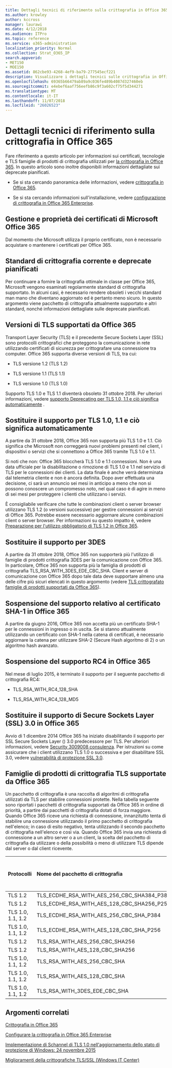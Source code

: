 ```yaml
---
title: Dettagli tecnici di riferimento sulla crittografia in Office 365
ms.author: krowley
author: kccross
manager: laurawi
ms.date: 4/12/2018
ms.audience: ITPro
ms.topic: reference
ms.service: o365-administration
localization_priority: Normal
ms.collection: Strat_O365_IP
search.appverid:
- MET150
- MOE150
ms.assetid: 862cbe93-4268-4ef9-ba79-277545ecf221
description: Visualizzare i dettagli tecnici sulle crittografia in Office 365.
ms.openlocfilehash: 69365b66479ab89a9c036fe489b4087d327460eb
ms.sourcegitcommit: e4ebef6aaf756eefb86c9f3a602cf75f5d344271
ms.translationtype: MT
ms.contentlocale: it-IT
ms.lasthandoff: 11/07/2018
ms.locfileid: "26026523"
---
```

# <a name="technical-reference-details-about-encryption-in-office-365"></a>Dettagli tecnici di riferimento sulla crittografia in Office 365

Fare riferimento a questo articolo per informazioni sui certificati, tecnologie e TLS famiglie di prodotti di crittografia utilizzati per [la crittografia in Office 365](encryption.md). In questo articolo sono inoltre disponibili informazioni dettagliate sui deprecate pianificati.
  
- Se si sta cercando panoramica delle informazioni, vedere [crittografia in Office 365](encryption.md).
    
- Se si sta cercando informazioni sull'installazione, vedere [configurazione di crittografia in Office 365 Enterprise](set-up-encryption.md).
    
## <a name="microsoft-office-365-certificate-ownership-and-management"></a>Gestione e proprietà dei certificati di Microsoft Office 365

Dal momento che Microsoft utilizza il proprio certificato, non è necessario acquistare o mantenere i certificati per Office 365.
  
## <a name="current-encryption-standards-and-planned-deprecations"></a>Standard di crittografia corrente e deprecate pianificati

Per continuare a fornire la crittografia ottimale in classe per Office 365, Microsoft vengono esaminati regolarmente standard di crittografia supportato. In alcuni casi, è necessario rendere obsoleti i vecchi standard man mano che diventano aggiornato ed è pertanto meno sicuro. In questo argomento viene pacchetto di crittografia attualmente supportato e altri standard, nonché informazioni dettagliate sulle deprecate pianificati.
  
## <a name="versions-of-tls-supported-by-office-365"></a>Versioni di TLS supportati da Office 365

Transport Layer Security (TLS) e il precedente Secure Sockets Layer (SSL) sono protocolli crittografici che proteggono la comunicazione in rete utilizzando certificati di sicurezza per crittografare una connessione tra computer. Office 365 supporta diverse versioni di TLS, tra cui:
  
- TLS versione 1.2 (TLS 1.2)
    
- TLS versione 1.1 (TLS 1.1)
    
- TLS versione 1.0 (TLS 1.0)
    
 Supporto TLS 1.0 e TLS 1.1 diventerà obsoleto 31 ottobre 2018. Per ulteriori informazioni, vedere [supporto Deprecating per TLS 1.0, 1.1 e ciò significa automaticamente](technical-reference-details-about-encryption.md#TLS11and12deprecation) . 
  
## <a name="deprecating-support-for-tls-10-and-11-and-what-this-means-for-you"></a>Sostituire il supporto per TLS 1.0, 1.1 e ciò significa automaticamente
<a name="TLS11and12deprecation"> </a>

A partire da 31 ottobre 2018, Office 365 non supporta più TLS 1.0 e 1.1. Ciò significa che Microsoft non correggerà nuovi problemi presenti nel client, i dispositivi o servizi che si connettono a Office 365 tramite TLS 1.0 e 1.1.

Si noti che non: Office 365 bloccherà TLS 1.0 e 1.1 connessioni. Non è una data ufficiale per la disabilitazione o rimozione di TLS 1.0 e 1.1 nel servizio di TLS per le connessioni dei clienti. La data finale è anche verrà determinata dal telemetria cliente e non è ancora definita. Dopo aver effettuata una decisione, ci sarà un annuncio sei mesi in anticipo a meno che non si possono conoscere un compromesso noto, nel qual caso è di agire in meno di sei mesi per proteggere i clienti che utilizzano i servizi.

È consigliabile verificare che tutte le combinazioni client o server browser utilizzano TLS 1.2 (o versioni successive) per gestire connessioni ai servizi di Office 365. Potrebbe essere necessario aggiornare alcune combinazioni client o server browser. Per informazioni su questo impatto è, vedere [Preparazione per l'utilizzo obbligatorio di TLS 1.2 in Office 365](https://support.microsoft.com/en-us/help/4057306/preparing-for-tls-1-2-in-office-365).
  
## <a name="deprecating-support-for-3des"></a>Sostituire il supporto per 3DES
<a name="TLS11and12deprecation"> </a>

A partire da 31 ottobre 2018, Office 365 non supporterà più l'utilizzo di famiglie di prodotti crittografia 3DES per la comunicazione con Office 365. In particolare, Office 365 non supporta più la famiglia di prodotti di crittografia TLS_RSA_WITH_3DES_EDE_CBC_SHA. Client e server di comunicazione con Office 365 dopo tale data deve supportare almeno una delle cifre più sicuri elencati in questo argomento (vedere [TLS crittografato famiglie di prodotti supportati da Office 365](technical-reference-details-about-encryption.md#TLSCipherSuites)).
  
## <a name="deprecating-sha-1-certificate-support-in-office-365"></a>Sospensione del supporto relativo al certificato SHA-1 in Office 365
<a name="TLS11and12deprecation"> </a>

A partire da giugno 2016, Office 365 non accetta più un certificato SHA-1 per le connessioni in ingresso o in uscita. Se si stanno attualmente utilizzando un certificato con SHA-1 nella catena di certificati, è necessario aggiornare la catena per utilizzare SHA-2 (Secure Hash algoritmo di 2) o un algoritmo hash avanzato.
  
## <a name="deprecating-rc4-support-in-office-365"></a>Sospensione del supporto RC4 in Office 365
<a name="TLS11and12deprecation"> </a>

Nel mese di luglio 2015, è terminato il supporto per il seguente pacchetto di crittografia RC4:
  
- TLS_RSA_WITH_RC4_128_SHA
    
- TLS_RSA_WITH_RC4_128_MD5
    
## <a name="deprecating-secure-sockets-layer-ssl-30-support-in-office-365"></a>Sostituire il supporto di Secure Sockets Layer (SSL) 3.0 in Office 365
<a name="TLS11and12deprecation"> </a>

Avvio di 1 dicembre 2014 Office 365 ha iniziato disabilitando il supporto per SSL Secure Sockets Layer () 3.0 predecessore per TLS. Per ulteriori informazioni, vedere [Security 3009008 consulenza](https://technet.microsoft.com/library/security/3009008.aspx). Per istruzioni su come assicurare che i client utilizzano TLS 1.0 o successiva e per disabilitare SSL 3.0, vedere [vulnerabilità di protezione SSL 3.0](http://blogs.office.com/2014/10/29/protecting-ssl-3-0-vulnerability/).
  
## <a name="tls-cipher-suites-supported-by-office-365"></a>Famiglie di prodotti di crittografia TLS supportate da Office 365
<a name="TLSCipherSuites"> </a>

Un pacchetto di crittografia è una raccolta di algoritmi di crittografia utilizzati da TLS per stabilire connessioni protette. Nella tabella seguente sono riportati i pacchetti di crittografia supportati da Office 365 in ordine di priorità, a partire dai pacchetti di crittografia dotati di forza maggiore. Quando Office 365 riceve una richiesta di connessione, innanzitutto tenta di stabilire una connessione utilizzando il primo pacchetto di crittografia nell'elenco; in caso di esito negativo, tenta utilizzando il secondo pacchetto di crittografia nell'elenco e così via. Quando Office 365 invia una richiesta di connessione a un altro server o a un client, la scelta del pacchetto di crittografia da utilizzare o della possibilità o meno di utilizzare TLS dipende dal server o dal client ricevente.
  
|**Protocolli**|**Nome del pacchetto di crittografia**|**Algoritmo di scambio di chiave**|**Supporto di Perfect Forward Secrecy**|**Algoritmo di autenticazione/forza**|**Crittografia/Forza**|
|:-----|:-----|:-----|:-----|:-----|:-----|
|TLS 1.2  <br/> |TLS_ECDHE_RSA_WITH_AES_256_CBC_SHA384_P384  <br/> |ECDH/192  <br/> |Sì  <br/> |RSA/112  <br/> |AES/256  <br/> |
|TLS 1.2  <br/> |TLS_ECDHE_RSA_WITH_AES_128_CBC_SHA256_P256  <br/> |ECDH/128  <br/> |Sì  <br/> |RSA/112  <br/> |AES/128  <br/> |
|TLS 1.0, 1.1, 1.2  <br/> |TLS_ECDHE_RSA_WITH_AES_256_CBC_SHA_P384  <br/> |ECDH/192  <br/> |Sì  <br/> |RSA/112  <br/> |AES/256  <br/> |
|TLS 1.0, 1.1, 1.2  <br/> |TLS_ECDHE_RSA_WITH_AES_128_CBC_SHA_P256  <br/> |ECDH/128  <br/> |Sì  <br/> |RSA/112  <br/> |AES/128  <br/> |
|TLS 1.2  <br/> |TLS_RSA_WITH_AES_256_CBC_SHA256  <br/> |RSA/112  <br/> |No  <br/> |RSA/112  <br/> |AES/256  <br/> |
|TLS 1.2  <br/> |TLS_RSA_WITH_AES_128_CBC_SHA256  <br/> |RSA/112  <br/> |No  <br/> |RSA/112  <br/> |AES/128  <br/> |
|TLS 1.0, 1.1, 1.2  <br/> |TLS_RSA_WITH_AES_256_CBC_SHA  <br/> |RSA/112  <br/> |No  <br/> |RSA/112  <br/> |AES/256  <br/> |
|TLS 1.0, 1.1, 1.2  <br/> |TLS_RSA_WITH_AES_128_CBC_SHA  <br/> |RSA/112  <br/> |No  <br/> |RSA/112  <br/> |AES/128  <br/> |
|TLS 1.0, 1.1, 1.2  <br/> |TLS_RSA_WITH_3DES_EDE_CBC_SHA  <br/> |RSA/112  <br/> |No  <br/> |RSA/112  <br/> |3DES/192  <br/> |
   
## <a name="related-topics"></a>Argomenti correlati
<a name="TLSCipherSuites"> </a>

[Crittografia in Office 365](encryption.md)
  
[Configurare la crittografia in Office 365 Enterprise](set-up-encryption.md)
  
[Implementazione di Schannel di TLS 1.0 nell'aggiornamento dello stato di protezione di Windows: 24 novembre 2015](https://support.microsoft.com/kb/3117336)
  
[Miglioramenti della crittografiche TLS/SSL (Windows IT Center)](https://technet.microsoft.com/en-us/library/cc766285%28v=ws.10%29.aspx)
  

